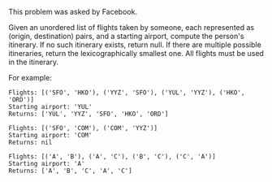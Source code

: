 This problem was asked by Facebook.

Given an unordered list of flights taken by someone, each represented as
(origin, destination) pairs, and a starting airport, compute the person's
itinerary. If no such itinerary exists, return null. If there are multiple
possible itineraries, return the lexicographically smallest one. All flights
must be used in the itinerary.

For example:

```
Flights: [('SFO', 'HKO'), ('YYZ', 'SFO'), ('YUL', 'YYZ'), ('HKO', 'ORD')]
Starting airport: 'YUL'
Returns: ['YUL', 'YYZ', 'SFO', 'HKO', 'ORD']
```

```
Flights: [('SFO', 'COM'), ('COM', 'YYZ')]
Starting airport: 'COM'
Returns: nil
```

```
Flights: [('A', 'B'), ('A', 'C'), ('B', 'C'), ('C', 'A')]
Starting airport: 'A'
Returns: ['A', 'B', 'C', 'A', 'C']
```
